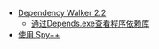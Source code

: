 * [Dependency Walker 2.2](http://www.dependencywalker.com)
  * [通过Depends.exe查看程序依赖库](通过Depends.exe查看程序依赖库)
* [使用 Spy++](https://docs.microsoft.com/zh-cn/visualstudio/debugger/using-spy-increment?view=vs-2015)
